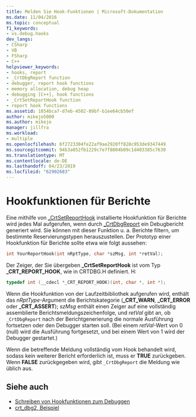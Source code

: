 ```yaml
---
title: Melden Sie Hook-Funktionen | Microsoft-Dokumentation
ms.date: 11/04/2016
ms.topic: conceptual
f1_keywords:
- vs.debug.hooks
dev_langs:
- CSharp
- VB
- FSharp
- C++
helpviewer_keywords:
- hooks, report
- _CrtDbgReport function
- debugger, report hook functions
- memory allocation, debug heap
- debugging [C++], hook functions
- _CrtSetReportHook function
- report hook functions
ms.assetid: 1854bca7-d7eb-4502-89bf-b1ee64cb50ef
author: mikejo5000
ms.author: mikejo
manager: jillfra
ms.workload:
- multiple
ms.openlocfilehash: 6f2723304fe22af9ae2920ff828c953de9347449
ms.sourcegitcommit: 94b3a052fb1229c7e7f8804b09c1d403385c7630
ms.translationtype: MT
ms.contentlocale: de-DE
ms.lasthandoff: 04/23/2019
ms.locfileid: "62902683"
---
```

# <a name="report-hook-functions"></a>Hookfunktionen für Berichte
Eine mithilfe von [_CrtSetReportHook](/cpp/c-runtime-library/reference/crtsetreporthook) installierte Hookfunktion für Berichte wird jedes Mal aufgerufen, wenn durch [_CrtDbgReport](/cpp/c-runtime-library/reference/crtdbgreport-crtdbgreportw) ein Debugbericht generiert wird. Sie können mit dieser Funktion u. a. Berichte filtern, um bestimmte Reservierungstypen herauszustellen. Der Prototyp einer Hookfunktion für Berichte sollte etwa wie folgt aussehen:

```cpp
int YourReportHook(int nRptType, char *szMsg, int *retVal);
```

 Der Zeiger, der Sie übergeben **_CrtSetReportHook** ist vom Typ **_CRT_REPORT_HOOK**, wie in CRTDBG.H definiert. H:

```cpp
typedef int (__cdecl *_CRT_REPORT_HOOK)(int, char *, int *);
```

 Wenn die Hookfunktion von der Laufzeitbibliothek aufgerufen wird, enthält das *nRptType*-Argument die Berichtskategorie (**_CRT_WARN**, **_CRT_ERROR** oder **_CRT_ASSERT**); *szMsg* enthält einen Zeiger auf eine vollständig assemblierte Berichtsmeldungszeichenfolge, und *retVal* gibt an, ob `_CrtDbgReport` nach der Berichtgenerierung die normale Ausführung fortsetzen oder den Debugger starten soll. (Bei einem *retVal*-Wert von 0 (null) wird die Ausführung fortgesetzt, und bei einem Wert von 1 wird der Debugger gestartet.)

 Wenn die betreffende Meldung vollständig vom Hook behandelt wird, sodass kein weiterer Bericht erforderlich ist, muss er **TRUE** zurückgeben. Wenn **FALSE** zurückgegeben wird, gibt `_CrtDbgReport` die Meldung wie üblich aus.

## <a name="see-also"></a>Siehe auch
- [Schreiben von Hookfunktionen zum Debuggen](../debugger/debug-hook-function-writing.md)
- [crt_dbg2, Beispiel](https://github.com/Microsoft/VCSamples/tree/master/VC2010Samples/crt/crt_dbg2)
